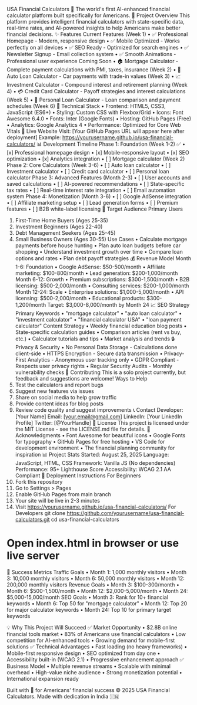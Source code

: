 USA Financial Calculators
🚀 The world's first AI-enhanced financial calculator platform built specifically for Americans.
🎯 Project Overview
This platform provides intelligent financial calculators with state-specific data, real-time rates, and AI-powered insights to help Americans make better financial decisions.
✨ Features
Current Features (Week 1)
•	✅ Professional Homepage - Modern, responsive design
•	✅ Mobile Optimized - Works perfectly on all devices
•	✅ SEO Ready - Optimized for search engines
•	✅ Newsletter Signup - Email collection system
•	✅ Smooth Animations - Professional user experience
Coming Soon
•	🏠 Mortgage Calculator - Complete payment calculations with PMI, taxes, insurance (Week 2)
•	🚗 Auto Loan Calculator - Car payments with trade-in values (Week 3)
•	📈 Investment Calculator - Compound interest and retirement planning (Week 4)
•	💳 Credit Card Calculator - Payoff strategies and interest calculations (Week 5)
•	🏦 Personal Loan Calculator - Loan comparison and payment schedules (Week 6)
🔧 Technical Stack
•	Frontend: HTML5, CSS3, JavaScript (ES6+)
•	Styling: Custom CSS with Flexbox/Grid
•	Icons: Font Awesome 6.4.0
•	Fonts: Inter (Google Fonts)
•	Hosting: GitHub Pages (Free)
•	Analytics: Google Analytics 4
•	Performance: Optimized for Core Web Vitals
🚀 Live Website
Visit: [Your GitHub Pages URL will appear here after deployment]
Example: https://yourusername.github.io/usa-financial-calculators/
📊 Development Timeline
Phase 1: Foundation (Week 1-2) ✅
•	[x] Professional homepage design
•	[x] Mobile-responsive layout
•	[x] SEO optimization
•	[x] Analytics integration
•	[ ] Mortgage calculator (Week 2)
Phase 2: Core Calculators (Week 3-6)
•	[ ] Auto loan calculator
•	[ ] Investment calculator
•	[ ] Credit card calculator
•	[ ] Personal loan calculator
Phase 3: Advanced Features (Month 2-3)
•	[ ] User accounts and saved calculations
•	[ ] AI-powered recommendations
•	[ ] State-specific tax rates
•	[ ] Real-time interest rate integration
•	[ ] Email automation system
Phase 4: Monetization (Month 3-6)
•	[ ] Google AdSense integration
•	[ ] Affiliate marketing setup
•	[ ] Lead generation forms
•	[ ] Premium features
•	[ ] B2B white-label licensing
🎯 Target Audience
Primary Users
1.	First-Time Home Buyers (Ages 25-35)
2.	Investment Beginners (Ages 22-40)
3.	Debt Management Seekers (Ages 25-45)
4.	Small Business Owners (Ages 30-55)
Use Cases
•	Calculate mortgage payments before house hunting
•	Plan auto loan budgets before car shopping
•	Understand investment growth over time
•	Compare loan options and rates
•	Plan debt payoff strategies
💰 Revenue Model
Month 1-6: Foundation
•	Google AdSense: $50-500/month
•	Affiliate marketing: $100-800/month
•	Lead generation: $200-1,000/month
Month 6-12: Growth
•	Premium subscriptions: $300-1,500/month
•	B2B licensing: $500-2,000/month
•	Consulting services: $200-1,000/month
Month 12-24: Scale
•	Enterprise solutions: $1,000-5,000/month
•	API licensing: $500-2,000/month
•	Educational products: $300-1,200/month
Target: $3,000-8,000/month by Month 24
📈 SEO Strategy
Primary Keywords
•	"mortgage calculator"
•	"auto loan calculator"
•	"investment calculator"
•	"financial calculator USA"
•	"loan payment calculator"
Content Strategy
•	Weekly financial education blog posts
•	State-specific calculation guides
•	Comparison articles (rent vs buy, etc.)
•	Calculator tutorials and tips
•	Market analysis and trends
🔒 Privacy & Security
•	No Personal Data Storage - Calculations done client-side
•	HTTPS Encryption - Secure data transmission
•	Privacy-First Analytics - Anonymous user tracking only
•	GDPR Compliant - Respects user privacy rights
•	Regular Security Audits - Monthly vulnerability checks
🤝 Contributing
This is a solo project currently, but feedback and suggestions are welcome!
Ways to Help
1.	Test the calculators and report bugs
2.	Suggest new features via issues
3.	Share on social media to help grow traffic
4.	Provide content ideas for blog posts
5.	Review code quality and suggest improvements
📞 Contact
Developer: [Your Name]
Email: [your.email@gmail.com]
LinkedIn: [Your LinkedIn Profile]
Twitter: [@YourHandle]
📄 License
This project is licensed under the MIT License - see the LICENSE.md file for details.
🙏 Acknowledgments
•	Font Awesome for beautiful icons
•	Google Fonts for typography
•	GitHub Pages for free hosting
•	VS Code for development environment
•	The financial planning community for inspiration
📊 Project Stats
Started: August 25, 2025
Language: JavaScript, HTML, CSS
Framework: Vanilla JS (No dependencies)
Performance: 95+ Lighthouse Score
Accessibility: WCAG 2.1 AA Compliant
🚀 Deployment Instructions
For Beginners
1.	Fork this repository
2.	Go to Settings > Pages
3.	Enable GitHub Pages from main branch
4.	Your site will be live in 2-3 minutes
5.	Visit https://yourusername.github.io/usa-financial-calculators/
For Developers
git clone https://github.com/yourusername/usa-financial-calculators.git
cd usa-financial-calculators
# Open index.html in browser or use live server

🎯 Success Metrics
Traffic Goals
•	Month 1: 1,000 monthly visitors
•	Month 3: 10,000 monthly visitors
•	Month 6: 50,000 monthly visitors
•	Month 12: 200,000 monthly visitors
Revenue Goals
•	Month 3: $100-300/month
•	Month 6: $500-1,500/month
•	Month 12: $2,000-5,000/month
•	Month 24: $5,000-15,000/month
SEO Goals
•	Month 3: Rank for 10+ financial keywords
•	Month 6: Top 50 for "mortgage calculator"
•	Month 12: Top 20 for major calculator keywords
•	Month 24: Top 10 for primary target keywords
 
💡 Why This Project Will Succeed
✅ Market Opportunity
•	$2.8B online financial tools market
•	83% of Americans use financial calculators
•	Low competition for AI-enhanced tools
•	Growing demand for mobile-first solutions
✅ Technical Advantages
•	Fast loading (no heavy frameworks)
•	Mobile-first responsive design
•	SEO optimized from day one
•	Accessibility built-in (WCAG 2.1)
•	Progressive enhancement approach
✅ Business Model
•	Multiple revenue streams
•	Scalable with minimal overhead
•	High-value niche audience
•	Strong monetization potential
•	International expansion ready
 
Built with 💙 for Americans' financial success
© 2025 USA Financial Calculators. Made with dedication in India 🇮🇳

